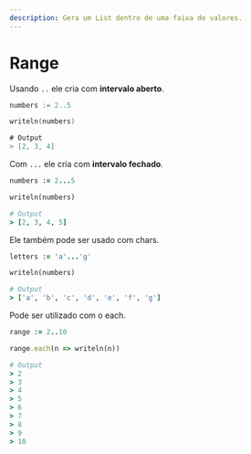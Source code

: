 ```yaml
---
description: Gera um List dentro de uma faixa de valores.
---
```


# Range

Usando `..` ele cria com **intervalo aberto**.

```kotlin
numbers := 2..5

writeln(numbers)

# Output
> [2, 3, 4]
```

Com `...` ele cria com **intervalo fechado**.

```ruby
numbers := 2...5

writeln(numbers)

# Output
> [2, 3, 4, 5]
```

Ele também pode ser usado com chars.

```ruby
letters := 'a'...'g'

writeln(numbers)

# Output
> ['a', 'b', 'c', 'd', 'e', 'f', 'g']
```

Pode ser utilizado com o each.

```ruby
range := 2..10

range.each(n => writeln(n))

# Output
> 2
> 3
> 4
> 5
> 6
> 7
> 8
> 9
> 10
```

